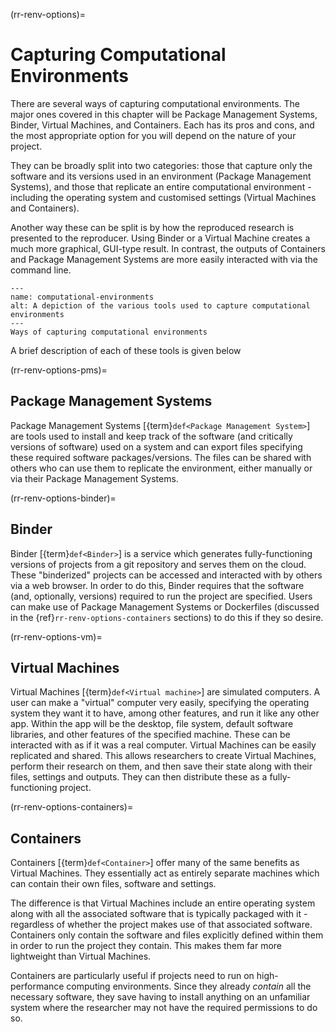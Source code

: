 (rr-renv-options)=
# Capturing Computational Environments

There are several ways of capturing computational environments.
The major ones covered in this chapter will be Package Management Systems, Binder, Virtual Machines, and Containers.
Each has its pros and cons, and the most appropriate option for you will depend on the nature of your project.

They can be broadly split into two categories: those that capture only the software and its versions used in an environment (Package Management Systems), and those that replicate an entire computational environment - including the operating system and customised settings (Virtual Machines and Containers).

Another way these can be split is by how the reproduced research is presented to the reproducer.
Using Binder or a Virtual Machine creates a much more graphical, GUI-type result.
In contrast, the outputs of Containers and Package Management Systems are more easily interacted with via the command line.

```{figure} ../../figures/computational-environments.*
---
name: computational-environments
alt: A depiction of the various tools used to capture computational environments
---
Ways of capturing computational environments
```

A brief description of each of these tools is given below


(rr-renv-options-pms)=
## Package Management Systems

Package Management Systems [{term}`def<Package Management System>`] are tools used to install and keep track of the software (and critically versions of software) used on a system and can export files specifying these required software packages/versions.
The files can be shared with others who can use them to replicate the environment, either manually or via their Package Management Systems.


(rr-renv-options-binder)=
## Binder

Binder [{term}`def<Binder>`] is a service which generates fully-functioning versions of projects from a git repository and serves them on the cloud.
These "binderized" projects can be accessed and interacted with by others via a web browser.
In order to do this, Binder requires that the software (and, optionally, versions) required to run the project are specified.
Users can make use of Package Management Systems or Dockerfiles (discussed in the {ref}`rr-renv-options-containers` sections) to do this if they so desire.


(rr-renv-options-vm)=
## Virtual Machines

Virtual Machines [{term}`def<Virtual machine>`] are simulated computers.
A user can make a "virtual" computer very easily, specifying the operating system they want it to have, among other features, and run it like any other app.
Within the app will be the desktop, file system, default software libraries, and other features of the specified machine.
These can be interacted with as if it was a real computer.
Virtual Machines can be easily replicated and shared.
This allows researchers to create Virtual Machines, perform their research on them, and then save their state along with their files, settings and outputs.
They can then distribute these as a fully-functioning project.


(rr-renv-options-containers)=
## Containers

Containers [{term}`def<Container>`] offer many of the same benefits as Virtual Machines.
They essentially act as entirely separate machines which can contain their own files, software and settings.

The difference is that Virtual Machines include an entire operating system along with all the associated software that is typically packaged with it - regardless of whether the project makes use of that associated software.
Containers only contain the software and files explicitly defined within them in order to run the project they contain.
This makes them far more lightweight than Virtual Machines.

Containers are particularly useful if projects need to run on high-performance computing environments.
Since they already _contain_ all the necessary software, they save having to install anything on an unfamiliar system where the researcher may not have the required permissions to do so.

